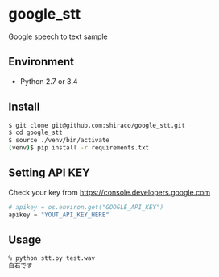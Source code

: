 # google_stt

Google speech to text sample

## Environment
* Python 2.7 or 3.4

## Install

```bash
$ git clone git@github.com:shiraco/google_stt.git
$ cd google_stt
$ source ./venv/bin/activate
(venv)$ pip install -r requirements.txt
```

## Setting API KEY

 Check your key from https://console.developers.google.com

```python:stt.py
# apikey = os.environ.get("GOOGLE_API_KEY")
apikey = "YOUT_API_KEY_HERE"
```

## Usage

```bash
% python stt.py test.wav
白石です
```
